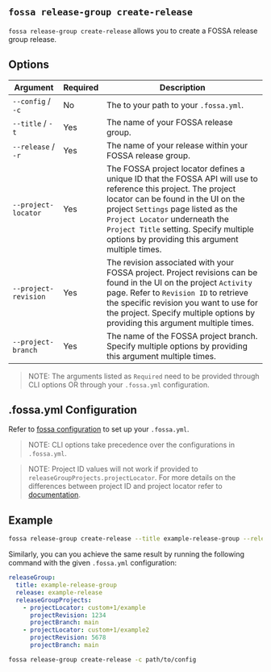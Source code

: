 ## `fossa release-group create-release`

`fossa release-group create-release` allows you to create a FOSSA release group release.

## Options

Argument              | Required | Description
----------------------|----------|--------------------------------------------------------------------------------------------------------------------------------------
`--config` / `-c`     | No       | The to your path to your `.fossa.yml`.
`--title` / `-t `     | Yes      | The name of your FOSSA release group.
`--release` / `-r `   | Yes      | The name of your release within your FOSSA release group.
`--project-locator`   | Yes      | The FOSSA project locator defines a unique ID that the FOSSA API will use to reference this project. The project locator can be found in the UI on the project `Settings` page listed as the `Project Locator` underneath the `Project Title` setting. Specify multiple options by providing this argument multiple times.
`--project-revision`  | Yes      | The revision associated with your FOSSA project. Project revisions can be found in the UI on the project `Activity` page. Refer to `Revision ID` to retrieve the specific revision you want to use for the project. Specify multiple options by providing this argument multiple times.
`--project-branch`    | Yes      | The name of the FOSSA project branch. Specify multiple options by providing this argument multiple times.

> NOTE: The arguments listed as `Required` need to be provided through CLI options OR through your `.fossa.yml` configuration.

## .fossa.yml Configuration

Refer to [fossa configuration](../../files/fossa-yml.md) to set up your `.fossa.yml`.

> NOTE: CLI options take precedence over the configurations in `.fossa.yml`.

> NOTE: Project ID values will not work if provided to `releaseGroupProjects.projectLocator`. For more details on the differences between project ID and project locator refer to [documentation](../../files/fossa-yml.md#what-is-the-difference-between-project-id-and-project-locator).

## Example

```bash
fossa release-group create-release --title example-release-group --release example-release --project-locator custom+1/example --project-revision 1234 --project-branch main --project-locator custom+1/example2 --project-revision 5678 --project-branch main 
``` 

Similarly, you can you achieve the same result by running the following command with the given `.fossa.yml` configuration:

```yaml
releaseGroup:
  title: example-release-group
  release: example-release
  releaseGroupProjects:
    - projectLocator: custom+1/example
      projectRevision: 1234
      projectBranch: main 
    - projectLocator: custom+1/example2
      projectRevision: 5678
      projectBranch: main
```

```bash
fossa release-group create-release -c path/to/config
``` 
